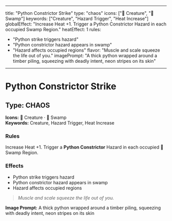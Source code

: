 
---
title: "Python Constrictor Strike"
type: "chaos"
icons: ["🐍 Creature", "🐊 Swamp"]
keywords: ["Creature", "Hazard Trigger", "Heat Increase"]
globalEffect: "Increase Heat +1. Trigger a Python Constrictor Hazard in each occupied Swamp Region."
heatEffect: 1
rules:
  - "Python strike triggers hazard"
  - "Python constrictor hazard appears in swamp"
  - "Hazard affects occupied regions"
flavor: "Muscle and scale squeeze the life out of you."
imagePrompt: "A thick python wrapped around a timber piling, squeezing with deadly intent, neon stripes on its skin"
---

# Python Constrictor Strike

## Type: CHAOS

**Icons:** 🐍 Creature · 🐊 Swamp  
**Keywords:** Creature, Hazard Trigger, Heat Increase

### Rules
Increase Heat +1. Trigger a **Python Constrictor** Hazard in each occupied 🐊 Swamp Region.

### Effects
- Python strike triggers hazard
- Python constrictor hazard appears in swamp
- Hazard affects occupied regions

> *Muscle and scale squeeze the life out of you.*

**Image Prompt:** A thick python wrapped around a timber piling, squeezing with deadly intent, neon stripes on its skin
